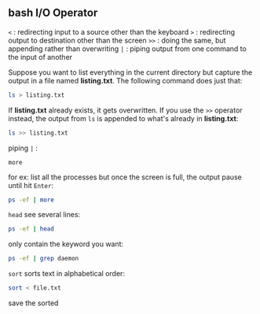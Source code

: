 ## bash I/O Operator

`<` : redirecting input to a source other than the keyboard
`>` : redirecting output to destination other than the screen
`>>` : doing the same, but appending rather than overwriting
`|` : piping output from one command to the input of another

Suppose you want to list everything in the current directory but capture the output in a file named **listing.txt**. The following command does just that:

```bash
ls > listing.txt
```

If **listing.txt** already exists, it gets overwritten. If you use the `>>` operator instead, the output from `ls` is appended to what's already in **listing.txt**:

```bash
ls >> listing.txt
```

piping `|` :

`more`

for ex:  list all the processes but once the screen is full, the output pause until hit `Enter`:

```bash
ps -ef | more
```

`head`
see several lines:

```bash
ps -ef | head
```

only contain the keyword you want:

```bash
ps -ef | grep daemon
```

`sort` sorts text in alphabetical order:

```bash
sort < file.txt
```

save the sorted